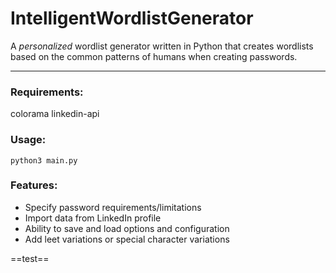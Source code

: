 # IntelligentWordlistGenerator
A *personalized* wordlist generator written in Python that creates wordlists based on the common patterns of humans when creating passwords. 


---
### Requirements:

colorama
linkedin-api

### Usage:

`python3 main.py`

### Features:

* Specify password requirements/limitations
* Import data from LinkedIn profile
* Ability to save and load options and configuration
* Add leet variations or special character variations

==test== 
